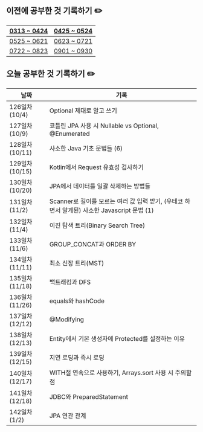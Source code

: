 ## 이전에 공부한 것 기록하기 ✏️
| [0313 ~ 0424](https://github.com/techeer-TIL-group/yu-heejin/blob/main/Log/0313-0424.md) | [0425 ~ 0524](https://github.com/techeer-TIL-group/yu-heejin/blob/main/Log/0425-0524.md) |
| -- | -- |
| [0525 ~ 0621](https://github.com/techeer-TIL-group/yu-heejin/blob/main/Log/0525-0621.md) | [0623 ~ 0721](https://github.com/techeer-TIL-group/yu-heejin/blob/main/Log/0623-0721.md) |
| [0722 ~ 0823](https://github.com/techeer-TIL-group/yu-heejin/blob/main/Log/0722-0823.md) | [0901 ~ 0930](https://github.com/techeer-TIL-group/yu-heejin/blob/main/Log/0901-0930.md) |

## 오늘 공부한 것 기록하기 ✏️
| 날짜 | 기록 |
| --- | --- |
| 126일차 (10/4) | Optional 제대로 알고 쓰기 |
| 127일차 (10/9) | 코틀린 JPA 사용 시 Nullable vs Optional, @Enumerated |
| 128일차 (10/11) | 사소한 Java 기초 문법들 (6) |
| 129일차 (10/15) | Kotlin에서 Request 유효성 검사하기 |
| 130일차 (10/20) | JPA에서 데이터를 일괄 삭제하는 방법들 |
| 131일차 (11/2) | Scanner로 길이를 모르는 여러 값 입력 받기, (우테코 하면서 알게된) 사소한 Javascript 문법 (1) |
| 132일차 (11/4) | 이진 탐색 트리(Binary Search Tree) |
| 133일차 (11/6) | GROUP_CONCAT과 ORDER BY |
| 134일차 (11/11) | 최소 신장 트리(MST) |
| 135일차 (11/18) | 백트래킹과 DFS |
| 136일차 (11/26) | equals와 hashCode |
| 137일차 (12/12) | @Modifying |
| 138일차 (12/13) | Entity에서 기본 생성자에 Protected를 설정하는 이유 |
| 139일차 (12/15) | 지연 로딩과 즉시 로딩 |
| 140일차 (12/17) | WITH절 연속으로 사용하기, Arrays.sort 사용 시 주의할 점 |
| 141일차 (12/18) | JDBC와 PreparedStatement |
| 142일차 (1/2) | JPA 연관 관계 |